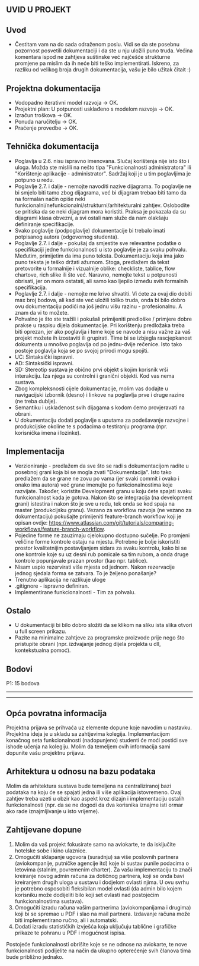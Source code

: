 ## UVID U PROJEKT

## Uvod
* Čestitam vam na do sada odraženom poslu. Vidi se da ste posebnu pozornost posvetili dokumentaciji i da ste u nju uložili puno truda. Većina komentara ispod ne zahtjeva suštinske već najčešće strukturne promjene pa mislim da ih neće biti teško implementirati. Iskreno, za razliku od velikog broja drugih dokumentacija, vašu je bilo užitak čitait :)

## Projektna dokumentacija
* Vodopadno iterativni model razvoja -> OK. 
* Projektni plan: U potpunosti usklađeno s modelom razvoja -> OK.
* Izračun troškova -> OK.
* Ponuda naručitelju -> OK.
* Praćenje provedbe -> OK.

## Tehnička dokumentacija
* Poglavlja u 2.6. nisu ispravno imenovana. Slučaj korištenja nije isto što i uloga. Možda ste mislili na nešto tipa "Funkcionalnosti administratora" ili "Korištenje aplikacije - administrator". Sadržaj koji je u tim poglavljima je potpuno u redu.
* Poglavlje 2.7. i dalje - nemojte navoditi nazive dijagrama. To poglavlje ne bi smjelo biti tamo zbog dijagrama, već bi dijagram trebao biti tamo da na formalan način opiše neki funkcionalni/nefunkcionalni/strukturni/arhitekturalni zahtjev. Oslobodite se pritiska da se neki dijagram mora koristiti. Praksa je pokazala da su dijagrami klasa obvezni, a svi ostali nam služe da nam olakšaju definiranje specifikacije.
* Svako poglavlje (podpoglavlje) dokumentacije bi trebalo imati potpisanog autora (odgovornog studenta).
* Poglavlje 2.7. i dalje - pokušaj da smjestite sve relevantne podatke o specifikaciji jedne funkcionalnosti u isto poglavlje je za svaku pohvalu. Međutim, primijetim da ima puno teksta. Dokumentaciju koja ima jako puno teksta je teško držati ažurnom. Stoga, predlažem da tekst pretovorite u formalnije i vizualnije oblike: checkliste, tablice, flow chartove, rich slike ili što već. Naravno, nemojte tekst u potpunosti obrisati, jer on mora ostatati, ali samo kao ljepilo između svih formalnih specifikacija. 
* Poglavlje 2.7. i dalje - nemojte me krivo shvatiti. Vi ćete za ovaj dio dobiti max broj bodova, ali kad ste već uložili toliko truda, onda bi bilo dobro ovu dokumentaciju podići na još jednu višu razinu - profesionalnu. A znam da vi to možete.
* Pohvalno je što ste tražili i pokušali primijeniti predloške / primjere dobre prakse u raspisu dijela dokumentacije. Pri korištenju predložaka treba biti oprezan, jer ako poglavlja i teme koje se navode a nisu važne za vaš projekt možete ih izostaviti ili grupirati. Time bi se izbjegla rascjepkanost dokumenta u mnošvo poglavlja od po jednu-dvije rečenice. Isto tako postoje poglavlja koja se po svojoj prirodi mogu spojiti.
* UC: Sintaksički ispravni.
* AD: Sintaksički ispravni.
* SD: Stereotip sustava je obično prvi objekt s kojim korisnik vrši interakciju. Iza njega su controlni i granični objekti. Kod vas nema sustava.
* Zbog kompleksnosti cijele dokumentacije, molim vas dodajte u navigacijski izbornik (desno) i linkove na poglavlja prve i druge razine (ne treba dublje).
* Semantiku i usklađenost svih dijagama s kodom ćemo provjeravati na obrani.
* U dokumentaciju dodati poglavlje s uputama za podešavanje razvojne i produkcijske okoline te s podacima o testiranju programa (npr. korisnička imena i lozinke).

## Implementacija
* Verzioniranje - predlažem da sve što se radi s dokumentacijom radite u posebnoj grani koja bi se mogla zvati "Dokumentacija". Isto tako predlažem da se grane ne zovu po vama (jer svaki commit i ovako i onako ima autora) već grane imenujte po funkcionalnostima koje razvijate. Također, koristite Development granu u koju ćete spajati svaku funkcionalnost kada je gotova. Nakon što se integracija (na development grani) istestira i nakon što je sve u redu, tek onda se kod spaja na master (produkcijsku granu). Vezano za workflow razvoja (ne vezano za dokumentaciju) pokušajte primijeniti feature-branch workflow koji je opisan ovdje: https://www.atlassian.com/git/tutorials/comparing-workflows/feature-branch-workflow.
* Pojedine forme ne zauzimaju cjelokupno dostupno sučelje. Po promjeni veličine forme kontrole ostaju na mjestu. Potrebno je bolje iskoristiti prostor kvalitetnijim postavljanjem sidara za svaku kontrolu, kako bi se one kontrole koje su uz desni rub pomicale sa tim rubom, a onda druge kontrole popunjavale prazan prostor (kao npr. tablice).
* Nisam uspio rezervirati više mjesta od jednom. Nakon rezervacije jednog sjedala forma se zatvara. To je željeno ponašanje?
* Trenutno aplikacija ne razlikuje uloge
* .gitignore - ispravno definiran. 
* Implementirane funkcionalnosti - Tim za pohvalu.

## Ostalo
* U dokumentaciji bi bilo dobro složiti da se klikom na sliku ista slika otvori u full screen prikazu.
* Pazite na minimalne zahtjeve za programske proizvode prije nego što pristupite obrani (npr. izdvajanje jednog dijela projekta u dll, kontekstualna pomoć).

## Bodovi
P1: 15 bodova

---
---

## Opća povratna informacija
Projektna prijava se prihvaća uz elemente dopune koje navodim u nastavku. Projektna ideja je u skladu sa zahtjevima kolegija. Implementacijom konačnog seta funkcionalnosti (nadopunjeno) studenti će moći postići sve ishode učenja na kolegiju. Molim da temeljem ovih informacija sami dopunite vašu projektnu prijavu.

## Arhitektura u odnosu na bazu podataka
Molim da arhitektura sustava bude temeljena na centraliziranoj bazi podataka na koju će se spajati jedna ili više aplikacija istovremeno. Ovaj zahtjev treba uzeti u obzir kao aspekt kroz dizajn i implementaciju ostalih funkcionalnosti (npr. da se ne dogodi da dva korisnika iznajme isti ormar ako rade iznajmljivanje u isto vrijeme).

## Zahtijevane dopune
1. Molim da vaš projekt fokusirate samo na aviokarte, te da isključite hotelske sobe i kino ulaznice. 
2. Omogućiti sklapanje ugovora (suradnju) sa više poslovnih partnera (aviokompanije, putničke agencije itd) koje bi sustav punile podacima o letovima (stalnim, povremenim charter). Za vašu implementaciju to znači kreiranje novog admin računa za dotičnog partnera, koji se onda bavi kreiranjem drugih uloga u sustavu i dodjelom ovlasti njima. U ovu svrhu je potrebno osposobiti fleksibilan model ovlasti (da admin bilo kojem korisniku može dodijeliti bilo koji set ovlasti nad postojećim funkcionalnostima sustava).
3. Omogućiti izradu računa vašim partnerima (aviokompanijama i drugima) koji bi se spremao u PDF i slao na mail partnera. Izdavanje računa može biti implementirano ručno, ali i automatski.
4. Dodati izradu statističkih izvješća koja uključuju tablične i grafičke prikaze te pohranu u PDF i mogućnost ispisa.

Postojeće funkcionalnosti obrišite koje se ne odnose na aviokarte, te nove funkcionalnosti podijelite na način da ukupno opterećenje svih članova tima bude približno jednako.
